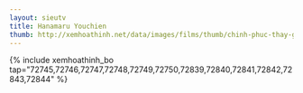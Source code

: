 ```yaml
---
layout: sieutv
title: Hanamaru Youchien
thumb: http://xemhoathinh.net/data/images/films/thumb/chinh-phuc-thay-giao-hanamaru-youchien-2012.jpg
---
```

{% include xemhoathinh_bo tap="72745,72746,72747,72748,72749,72750,72839,72840,72841,72842,72843,72844" %} 

